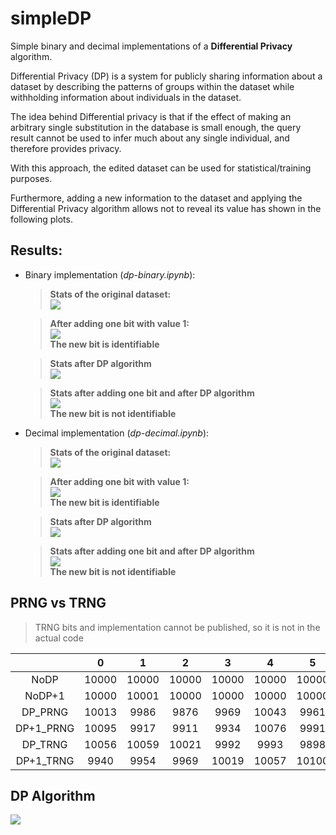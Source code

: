 # simpleDP
Simple binary and decimal implementations of a **Differential Privacy** algorithm.

Differential Privacy (DP) is a system for publicly sharing information about a dataset by describing the patterns of groups within the dataset while withholding information about individuals in the dataset.

The idea behind Differential privacy is that if the effect of making an arbitrary single substitution in the database is small enough, the query result cannot be used to infer much about any single individual, and therefore provides privacy.

With this approach, the edited dataset can be used for statistical/training purposes.

Furthermore, adding a new information to the dataset and applying the Differential Privacy algorithm allows not to reveal its value has shown in the following plots.

## Results:

- Binary implementation (*dp-binary.ipynb*):

    >**Stats of the original dataset:**\
    >![](plots/binary/noDP.png)

    >**After adding one bit with value 1:**\
    >![](plots/binary/noDP+1.png)\
    >**The new bit is identifiable**

    >**Stats after DP algorithm**\
    >![](plots/binary/DP.png)

    >**Stats after adding one bit and after DP algorithm**\
    >![](plots/binary/DP+1.png)\
    >**The new bit is not identifiable**

- Decimal implementation (*dp-decimal.ipynb*):

    >**Stats of the original dataset:**\
    >![](plots/decimal/noDP.png)

    >**After adding one bit with value 1:**\
    >![](plots/decimal/noDP+1.png)\
    >**The new bit is identifiable**

    >**Stats after DP algorithm**\
    >![](plots/decimal/DP.png)

    >**Stats after adding one bit and after DP algorithm**\
    >![](plots/decimal/DP+1.png)\
    >**The new bit is not identifiable**

## PRNG vs TRNG
> TRNG bits and implementation cannot be published, so it is not in the actual code

||0|1|2|3|4|5|&|7|8|9|**avg**|
|:-:|:-:|:-:|:-:|:-:|:-:|:-:|:-:|:-:|:-:|:-:|:-:|
|NoDP|10000|10000|10000|10000|10000|10000|10000|10000|10000|10000|**10000**|
|NoDP+1|10000|10001|10000|10000|10000|10000|10000|10000|10000|10000|**10000.1**|
|DP_PRNG|10013|9986|9876|9969|10043|9961|10081|9936|10130|10006|**10000.1**|
|DP+1_PRNG|10095|9917|9911|9934|10076|9991|10093|10109|9997|9879|**10000.2**|
|DP_TRNG|10056|10059|10021|9992|9993|9898|9928|9988|10035|10030|**10000**|
|DP+1_TRNG|9940|9954|9969|10019|10057|10100|10068|10097|9883|9913|**10000**|


## DP Algorithm
![](DP-algorithm-scheme.png)
